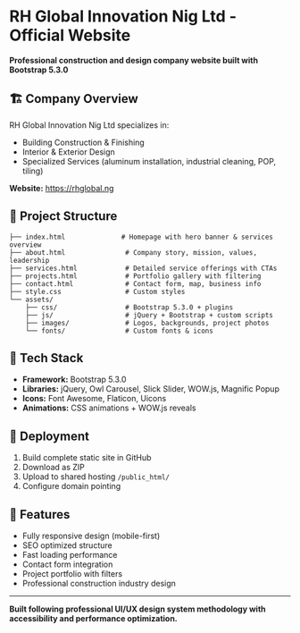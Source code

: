 # RH Global Innovation Nig Ltd - Official Website

**Professional construction and design company website built with Bootstrap 5.3.0**

## 🏗️ Company Overview
RH Global Innovation Nig Ltd specializes in:
- Building Construction & Finishing
- Interior & Exterior Design  
- Specialized Services (aluminum installation, industrial cleaning, POP, tiling)

**Website:** https://rhglobal.ng

## 📁 Project Structure
```
├── index.html              # Homepage with hero banner & services overview
├── about.html               # Company story, mission, values, leadership
├── services.html            # Detailed service offerings with CTAs  
├── projects.html            # Portfolio gallery with filtering
├── contact.html             # Contact form, map, business info
├── style.css                # Custom styles
└── assets/
    ├── css/                 # Bootstrap 5.3.0 + plugins
    ├── js/                  # jQuery + Bootstrap + custom scripts  
    ├── images/              # Logos, backgrounds, project photos
    └── fonts/               # Custom fonts & icons
```

## 🎨 Tech Stack
- **Framework:** Bootstrap 5.3.0
- **Libraries:** jQuery, Owl Carousel, Slick Slider, WOW.js, Magnific Popup
- **Icons:** Font Awesome, Flaticon, Uicons
- **Animations:** CSS animations + WOW.js reveals

## 🚀 Deployment
1. Build complete static site in GitHub
2. Download as ZIP 
3. Upload to shared hosting `/public_html/`
4. Configure domain pointing

## 📱 Features
- Fully responsive design (mobile-first)
- SEO optimized structure
- Fast loading performance
- Contact form integration
- Project portfolio with filters
- Professional construction industry design

---
**Built following professional UI/UX design system methodology with accessibility and performance optimization.**